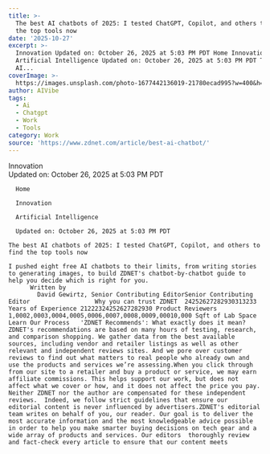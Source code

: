 ```yaml
---
title: >-
  The best AI chatbots of 2025: I tested ChatGPT, Copilot, and others to find
  the top tools now
date: '2025-10-27'
excerpt: >-
  Innovation Updated on: October 26, 2025 at 5:03 PM PDT Home Innovation
  Artificial Intelligence Updated on: October 26, 2025 at 5:03 PM PDT The best
  AI...
coverImage: >-
  https://images.unsplash.com/photo-1677442136019-21780ecad995?w=400&h=200&fit=crop&auto=format
author: AIVibe
tags:
  - Ai
  - Chatgpt
  - Work
  - Tools
category: Work
source: 'https://www.zdnet.com/article/best-ai-chatbot/'
---
```

Innovation     
      Updated on: October 26, 2025 at 5:03 PM PDT
     
      Home
    
      Innovation
    
      Artificial Intelligence
     
      Updated on: October 26, 2025 at 5:03 PM PDT
      
    The best AI chatbots of 2025: I tested ChatGPT, Copilot, and others to find the top tools now
          
    I pushed eight free AI chatbots to their limits, from writing stories to generating images, to build ZDNET's chatbot-by-chatbot guide to help you decide which is right for you.
          Written by 
            David Gewirtz, Senior Contributing EditorSenior Contributing Editor                  Why you can trust ZDNET  24252627282930313233 Years of Experience 21222324252627282930 Product Reviewers 1,0002,0003,0004,0005,0006,0007,0008,0009,00010,000 Sqft of Lab Space Learn Our Process   'ZDNET Recommends': What exactly does it mean? ZDNET's recommendations are based on many hours of testing, research, and comparison shopping. We gather data from the best available sources, including vendor and retailer listings as well as other relevant and independent reviews sites. And we pore over customer reviews to find out what matters to real people who already own and use the products and services we’re assessing.When you click through from our site to a retailer and buy a product or service, we may earn affiliate commissions. This helps support our work, but does not affect what we cover or how, and it does not affect the price you pay. Neither ZDNET nor the author are compensated for these independent reviews.  Indeed, we follow strict guidelines that ensure our editorial content is never influenced by advertisers.ZDNET's editorial team writes on behalf of you, our reader. Our goal is to deliver the most accurate information and the most knowledgeable advice possible in order to help you make smarter buying decisions on tech gear and a wide array of products and services. Our editors  thoroughly review and fact-check every article to ensure that our content meets 
